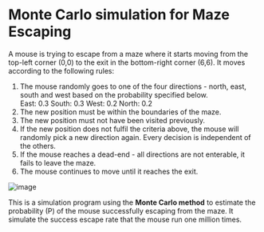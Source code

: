 # Monte Carlo simulation for Maze Escaping

A mouse is trying to escape from a maze where it starts moving from the top-left corner (0,0) to the exit in the bottom-right corner (6,6). It moves according to the following rules:

1. The mouse randomly goes to one of the four directions - north, east, south and west based on the probability specified below.<br />East: 0.3 South: 0.3 West: 0.2 North: 0.2
2. The new position must be within the boundaries of the maze.
3. The new position must not have been visited previously.
4. If the new position does not fulfil the criteria above, the mouse will randomly pick a new direction again. Every decision is independent of the others.
5. If the mouse reaches a dead-end - all directions are not enterable, it fails to leave the maze.
6. The mouse continues to move until it reaches the exit.

![image](https://user-images.githubusercontent.com/44689459/168558078-eb0341e4-7ecf-4118-9ea5-6a92e75e5fcb.png)

This is a simulation program using the **Monte Carlo method** to estimate the probability (P) of the mouse successfully escaping from the maze. It simulate the success escape rate that the mouse run one million times.
